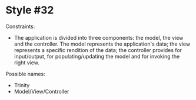 Style #32
==============================

Constraints:

- The application is divided into three components: the model, the
  view and the controller. The model represents the application's
  data; the view represents a specific rendition of the data; the
  controller provides for input/output, for populating/updating the
  model and for invoking the right view.

Possible names:

- Trinity
- Model/View/Controller

